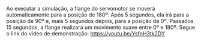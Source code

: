 Ao executar a simulação, a flange do servomotor se moverá automaticamente para a posição de 180º. Após 5 segundos, ela irá para a posição de 90º e, mais 5 segundos depois, para a posição de 0º. Passados 15 segundos, a flange realizará um movimento suave entre 0º e 180º.
Segue o link do vídeo de demonstração: https://youtu.be/YsfnH3tk2DY
